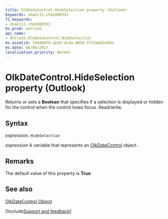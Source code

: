 ```yaml
---
title: OlkDateControl.HideSelection property (Outlook)
keywords: vbaol11.chm1000351
f1_keywords:
- vbaol11.chm1000351
ms.prod: outlook
api_name:
- Outlook.OlkDateControl.HideSelection
ms.assetid: 74bd86f9-ab29-dc4a-0058-5f33abb2e9da
ms.date: 06/08/2017
localization_priority: Normal
---
```



# OlkDateControl.HideSelection property (Outlook)

Returns or sets a **Boolean** that specifies if a selection is displayed or hidden for the control when the control loses focus. Read/write.


## Syntax

_expression_. `HideSelection`

_expression_ A variable that represents an [OlkDateControl](Outlook.OlkDateControl.md) object.


## Remarks

The default value of this property is **True**.


## See also


[OlkDateControl Object](Outlook.OlkDateControl.md)

[!include[Support and feedback](~/includes/feedback-boilerplate.md)]